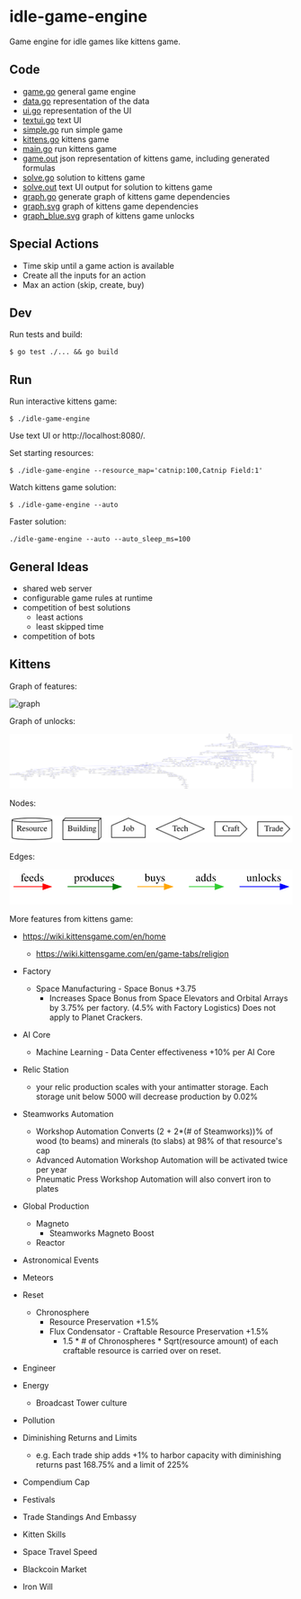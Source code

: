 # idle-game-engine

Game engine for idle games like kittens game.

## Code

- [game.go](game/game.go) general game engine
- [data.go](data/data.go) representation of the data
- [ui.go](ui/ui.go) representation of the UI
- [textui.go](textui/textui.go) text UI
- [simple.go](examples/simple/simple.go) run simple game
- [kittens.go](kittens/kittens.go) kittens game
- [main.go](main.go) run kittens game
- [game.out](kittens/testdata/game.out) json representation of kittens game, including generated formulas
- [solve.go](kittens/solve/solve.go) solution to kittens game
- [solve.out](kittens/testdata/solve.out) text UI output for solution to kittens game
- [graph.go](kittens/graph/graph.go) generate graph of kittens game dependencies
- [graph.svg](kittens/testdata/graph.svg) graph of kittens game dependencies
- [graph_blue.svg](kittens/testdata/graph_blue.svg) graph of kittens game unlocks

## Special Actions

- Time skip until a game action is available
- Create all the inputs for an action
- Max an action (skip, create, buy)

## Dev

Run tests and build:

```
$ go test ./... && go build
```

## Run

Run interactive kittens game:

```
$ ./idle-game-engine
```

Use text UI or http://localhost:8080/.

Set starting resources:

```
$ ./idle-game-engine --resource_map='catnip:100,Catnip Field:1'
```

Watch kittens game solution:

```
$ ./idle-game-engine --auto
```

Faster solution:

```
./idle-game-engine --auto --auto_sleep_ms=100
```

## General Ideas

- shared web server
- configurable game rules at runtime
- competition of best solutions
  - least actions
  - least skipped time
- competition of bots

## Kittens

Graph of features:

![graph](kittens/testdata/graph.svg)

Graph of unlocks:

![graph](kittens/testdata/graph_blue.svg)

Nodes:

![graph nodes](kittens/testdata/graph_nodes.svg)

Edges:

![graph edges](kittens/testdata/graph_edges.svg)

More features from kittens game:

- https://wiki.kittensgame.com/en/home
  - https://wiki.kittensgame.com/en/game-tabs/religion

- Factory
  - Space Manufacturing - Space Bonus +3.75
    - Increases Space Bonus from Space Elevators and Orbital Arrays by 3.75% per factory. (4.5% with Factory Logistics) Does not apply to Planet Crackers.
- AI Core
  - Machine Learning - Data Center effectiveness +10% per AI Core
- Relic Station
  - your relic production scales with your antimatter storage. Each storage unit below 5000 will decrease production by 0.02%
- Steamworks Automation
  - Workshop Automation	Converts (2 + 2\*(# of Steamworks))% of wood (to beams) and minerals (to slabs) at 98% of that resource's cap
  - Advanced Automation	Workshop Automation will be activated twice per year
  - Pneumatic Press	Workshop Automation will also convert iron to plates
- Global Production
  - Magneto
    - Steamworks Magneto Boost
  - Reactor
- Astronomical Events
- Meteors
- Reset
  - Chronosphere
    - Resource Preservation +1.5%
    - Flux Condensator - Craftable Resource Preservation +1.5%
      - 1.5 * # of Chronospheres * Sqrt(resource amount) of each craftable resource is carried over on reset.
- Engineer
- Energy
  - Broadcast Tower culture
- Pollution
- Diminishing Returns and Limits
  - e.g. Each trade ship adds +1% to harbor capacity with diminishing returns past 168.75% and a limit of 225%
- Compendium Cap
- Festivals
- Trade Standings And Embassy
- Kitten Skills
- Space Travel Speed
- Blackcoin Market
- Iron Will
